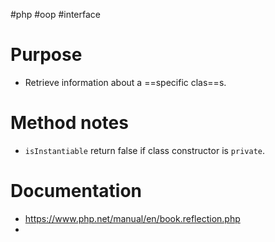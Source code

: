 #php #oop #interface 

# Purpose
- Retrieve information about a ==specific clas==s.
# Method notes
- `isInstantiable` return false if class constructor is `private`.
# Documentation
- https://www.php.net/manual/en/book.reflection.php
- 